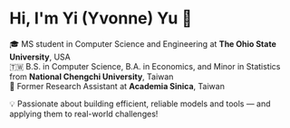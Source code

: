 # Hi, I'm Yi (Yvonne) Yu 👋

🎓 MS student in Computer Science and Engineering at **The Ohio State University**, USA  
🇹🇼 B.S. in Computer Science, B.A. in Economics, and Minor in Statistics from **National Chengchi University**, Taiwan  
🔬 Former Research Assistant at **Academia Sinica**, Taiwan

💡 Passionate about building efficient, reliable models and tools — and applying them to real-world challenges!
